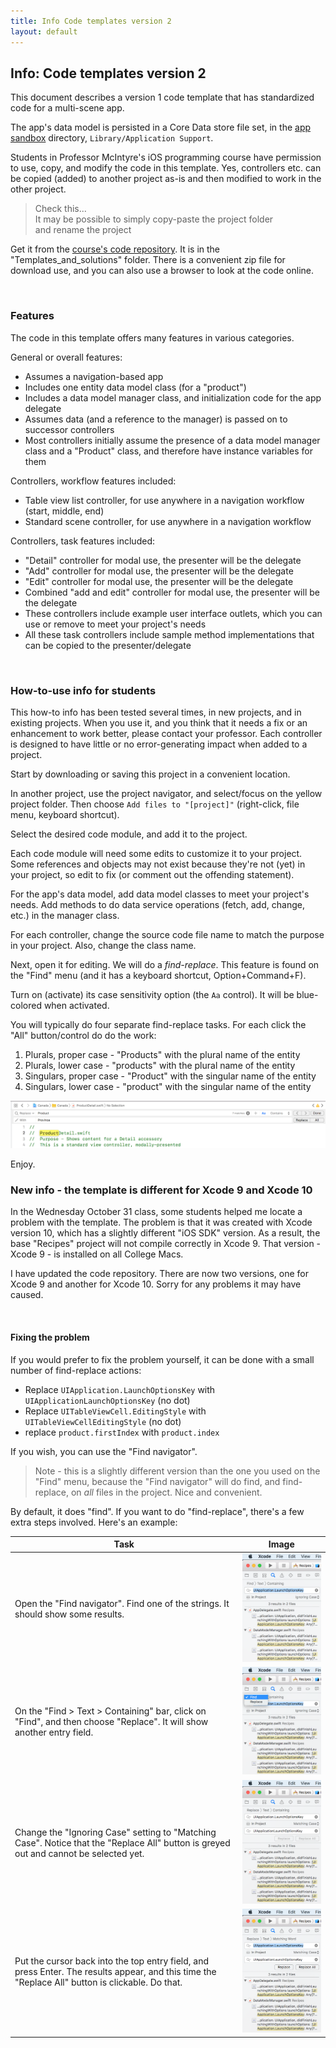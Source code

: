 ```yaml
---
title: Info Code templates version 2
layout: default
---
```


## Info: Code templates version 2

This document describes a version 1 code template that has standardized code for a multi-scene app. 

The app's data model is persisted in a Core Data store file set, in the [app sandbox](https://developer.apple.com/library/archive/documentation/FileManagement/Conceptual/FileSystemProgrammingGuide/FileSystemOverview/FileSystemOverview.html) directory, `Library/Application Support`. 

Students in Professor McIntyre's iOS programming course have permission to use, copy, and modify the code in this template. Yes, controllers etc. can be copied (added) to another project as-is and then modified to work in the other project. 

> Check this...  
> It may be possible to simply copy-paste the project folder  
> and rename the project 

Get it from the [course's code repository](https://github.com/dps923/fall2018). It is in the "Templates_and_solutions" folder. There is a convenient zip file for download use, and you can also use a browser to look at the code online.

<br>

### Features

The code in this template offers many features in various categories. 

General or overall features:
* Assumes a navigation-based app
* Includes one entity data model class (for a "product")
* Includes a data model manager class, and initialization code for the app delegate 
* Assumes data (and a reference to the manager) is passed on to successor controllers
* Most controllers initially assume the presence of a data model manager class and a "Product" class, and therefore have instance variables for them  

Controllers, workflow features included:
* Table view list controller, for use anywhere in a navigation workflow (start, middle, end) 
* Standard scene controller, for use anywhere in a navigation workflow

Controllers, task features included:
* "Detail" controller for modal use, the presenter will be the delegate
* "Add" controller for modal use, the presenter will be the delegate 
* "Edit" controller for modal use, the presenter will be the delegate 
* Combined "add and edit" controller for modal use, the presenter will be the delegate 
* These controllers include example user interface outlets, which you can use or remove to meet your project's needs
* All these task controllers include sample method implementations that can be copied to the presenter/delegate

<br>

### How-to-use info for students

This how-to info has been tested several times, in new projects, and in existing projects. When you use it, and you think that it needs a fix or an enhancement to work better, please contact your professor. Each controller is designed to have little or no error-generating impact when added to a project. 

Start by downloading or saving this project in a convenient location. 

In another project, use the project navigator, and select/focus on the yellow project folder. Then choose `Add files to "[project]"` (right-click, file menu, keyboard shortcut). 

Select the desired code module, and add it to the project. 

Each code module will need some edits to customize it to your project. Some references and objects may not exist because they're not (yet) in your project, so edit to fix (or comment out the offending statement). 

For the app's data model, add data model classes to meet your project's needs. Add methods to do data service operations (fetch, add, change, etc.) in the manager class. 

For each controller, change the source code file name to match the purpose in your project. Also, change the class name. 

Next, open it for editing. We will do a *find-replace*. This feature is found on the "Find" menu (and it has a keyboard shortcut, Option+Command+F). 

Turn on (activate) its case sensitivity option (the `Aa` control). It will be blue-colored when activated. 

You will typically do four separate find-replace tasks. For each click the "All" button/control do do the work:
1. Plurals, proper case - "Products" with the plural name of the entity
2. Plurals, lower case - "products" with the plural name of the entity
3. Singulars, proper case - "Product" with the singular name of the entity
4. Singulars, lower case - "product" with the singular name of the entity

![Find-replace in a controller](/graded-work/images/a3-find-replace-in-file.png)

Enjoy. 

### New info - the template is different for Xcode 9 and Xcode 10

In the Wednesday October 31 class, some students helped me locate a problem with the template. The problem is that it was created with Xcode version 10, which has a slightly different "iOS SDK" version. As a result, the base "Recipes" project will not compile correctly in Xcode 9. That version - Xcode 9 - is installed on all College Macs. 

I have updated the code repository. There are now two versions, one for Xcode 9 and another for Xcode 10. Sorry for any problems it may have caused. 

<br>

#### Fixing the problem

If you would prefer to fix the problem yourself, it can be done with a small number of find-replace actions:
* Replace `UIApplication.LaunchOptionsKey` with `UIApplicationLaunchOptionsKey` (no dot)
* Replace `UITableViewCell.EditingStyle` with `UITableViewCellEditingStyle` (no dot)
* replace `product.firstIndex` with `product.index` 

If you wish, you can use the "Find navigator". 

> Note - this is a slightly different version than the one you used on the "Find" menu, because the "Find navigator" will do find, and find-replace, on *all* files in the project. Nice and convenient.  

By default, it does "find". If you want to do "find-replace", there's a few extra steps involved. Here's an example:

Task | Image
--- | ---
Open the "Find navigator". Find one of the strings. It should show some results. | ![Find 1](images/find-navigator-1.png)  
On the "Find > Text > Containing" bar, click on "Find", and then choose "Replace". It will show another entry field. | ![Find 2](images/find-navigator-2.png)  
Change the "Ignoring Case" setting to "Matching Case". Notice that the "Replace All" button is greyed out and cannot be selected yet. | ![Find 3](images/find-navigator-3.png)  
Put the cursor back into the top entry field, and press Enter. The results appear, and this time the "Replace All" button is clickable. Do that. | ![Find 4](images/find-navigator-4.png)  

<br>
